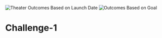![Theater Outcomes Based on Launch Date ](https://user-images.githubusercontent.com/90746609/134822527-1440780a-8ffb-494b-ac91-53754396a007.png)
![Outcomes Based on Goal](https://user-images.githubusercontent.com/90746609/134822544-6728fbb6-8d12-4625-8c49-0dcd354f7a60.png)
# Challenge-1
